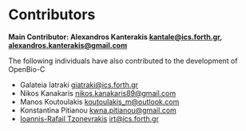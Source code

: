 # Contributors

**Main Contributor: Alexandros Kanterakis <kantale@ics.forth.gr>, <alexandros.kanterakis@gmail.com>**

The following individuals have also contributed to the development of OpenBio-C

* Galateia Iatraki <giatraki@ics.forth.gr>
* Nikos Kanakaris <nikos.kanakaris89@gmail.com>
* Manos Koutoulakis <koutoulakis_m@outlook.com>
* Konstantina Pitianou <kwna.pitianou@gmail.com>
* [Ioannis-Rafail Tzonevrakis](https://github.com/irtzonevrakis) <irt@ics.forth.gr>







